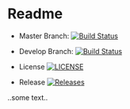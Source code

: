 <h1>Readme</h1>

- Master Branch: [![Build Status](https://travis-ci.com/TimScheifler/sem.svg?branch=master)](https://travis-ci.com/TimScheifler/sem)

- Develop Branch: [![Build Status](https://travis-ci.com/TimScheifler/sem.svg?branch=develop)](https://travis-ci.com/TimScheifler/sem)

- License [![LICENSE](https://img.shields.io/github/license/TimScheifler/sem.svg?style=flat-square)](https://github.com/kevin-chalmers/sem/blob/master/LICENSE)

- Release [![Releases](https://img.shields.io/github/release/TimScheifler/sem/all.svg?style=flat-square)](https://github.com/kevin-chalmers/sem/releases)

..some text..

